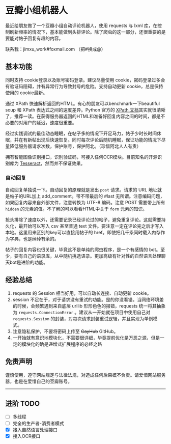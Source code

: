 # 豆瓣小组机器人

最近给朋友做了一个豆瓣小组自动评论机器人，使用 requests 与 lxml 库，在控制刷新频率的情况下，基本能做到头排评论。除了爬虫的这一部分，还很重要的是要能对帖子回复有趣的内容。

联系我：jimxu_work#foxmail.com （把#换成@）

## 基本功能

同时支持 cookie登录以及账号密码登录。建议尽量使用 cookie，密码登录过多会有验证码阻碍，并有异常行为导致封号的危险。支持自动更新 cookie，总是保持使用的 cookie最新。

通过 XPath 快速解析返回的HTML。有心的朋友可以benchmark一下beautiful soup 和 XPath 表达式之间的速度差异。Python 官方的 [XPath 文档](https://docs.python.org/3/library/xml.etree.elementtree.html#supported-xpath-syntax)其实就很清晰了，推荐一读。在获得服务器返回的HTML和准备好回复内容之间的时间，都是不必要的对用户的延迟，速度很重要。

经过实践调试的最佳动态睡眠，在帖子多的情况下开足马力，帖子少时长时间休眠，并在有新帖出现后快速恢复。同时每次评论后随机睡眠，保证功能的情况下尽量降低服务器请求次数，保护账号，保护阿北。（珍惜阿北人人有责）

拥有智能图像识别接口，识别验证码，可接入任何OCR模块。目前知名的开源识别库为 [Tesseract](https://tesseract-ocr.github.io/tessdoc/Home.html)，然而并不保证效果。

### 自动回复

自动回复单独说一下。自动回复的原理就是发出 `post` 请求。请求的 URL 地址就是帖子的URL加上 add_comment。带不带最后的 #last 无所谓。注意编码问题，如果回复内容来自外部文件，注意转换为 UTF-8 编码。注意 POST 需要带上所有 `hidden` 的元素的值。不了解的可以看看HTML中关于 `form` 元素的知识。

抢头排除了速度以外，还需要记录已经评论过的帖子，避免重复评论。这就需要持久化，最开始可以写入 csv 甚至普通 text 文件。要注意一定在评论完之后才写入本地。这里用来区别的key可以直接用帖子的 href。即使把几千条同时载入内存作为字典，也是绰绰有余的。

帖子的回复内容也很关键，毕竟这不是单纯的爬虫程序，是一个有感情的 bot。至少，要有自己的语录库，从中随机挑选语录。更加高级有针对性的自然语言处理聊天bot是进阶的功能。

## 经验总结

1. requests 的 Session 相当好用，可以自动长连接、自动更新 cookie。
2. session 不足在于，对于请求没有重试的功能。是的你没看错。当网络环境差的时候，会频繁遇到来自底层 urllib 形形色色的报错，requests 统一将其抽象为 `requests.ConnectionError` 。建议从一开始就在项目中使用自己对 `requests.Session` 的封装，对每次请求封装重试逻辑，并且实现为单例模式。
3. 注意隐私保护，不要将密码上传至 ~~GayHub~~ GitHub。
4. 一开始就有意识地模块化，不需要很详细，毕竟提前优化是万恶之源，但是一定的模块化的确是递增式扩展程序的必经之路



## 免责声明

谨慎使用，遵守网站规定与法律法规，对造成任何后果概不负责。请爱惜网站服务器，也是在爱惜自己的豆瓣账号。



---

## 进阶 TODO

- [ ] 多线程
- [ ] 完全的生产者-消费者模式
- [x] 接入自然语言处理接口
- [x] 接入OCR接口
